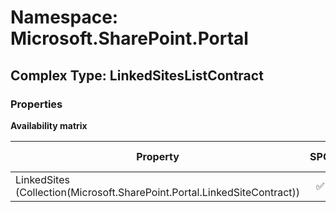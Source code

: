 # Namespace: Microsoft.SharePoint.Portal

## Complex Type: LinkedSitesListContract

### Properties

**Availability matrix**

Property | SPO | SP 2019 | SP 2016 | SP 2013
----------|:---:|:-------:|:-------:|:-------:
LinkedSites (Collection(Microsoft.SharePoint.Portal.LinkedSiteContract)) | ✅ | ✅ | ❌ | ❌